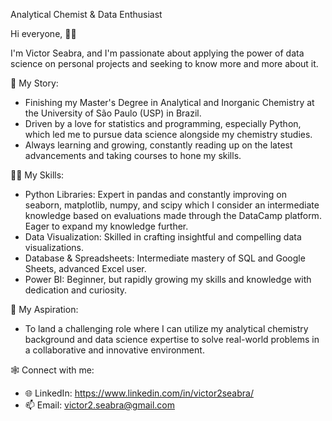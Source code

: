 Analytical Chemist & Data Enthusiast

Hi everyone, 👋😀

I'm Victor Seabra, and I'm passionate about applying the power of data science on personal projects and seeking to know more and more about it.

📖 My Story:

*  Finishing my Master's Degree in Analytical and Inorganic Chemistry at the University of São Paulo (USP) in Brazil.
*  Driven by a love for statistics and programming, especially Python, which led me to pursue data science alongside my chemistry studies.
*  Always learning and growing, constantly reading up on the latest advancements and taking courses to hone my skills.

🧑‍💻 My Skills:

*  Python Libraries: Expert in pandas and constantly improving on seaborn, matplotlib, numpy, and scipy which I consider an intermediate knowledge based on evaluations made through the DataCamp platform. Eager to expand my knowledge further.
*  Data Visualization: Skilled in crafting insightful and compelling data visualizations.
*  Database & Spreadsheets: Intermediate mastery of SQL and Google Sheets, advanced Excel user.
*  Power BI: Beginner, but rapidly growing my skills and knowledge with dedication and curiosity.

🔎 My Aspiration:

*  To land a challenging role where I can utilize my analytical chemistry background and data science expertise to solve real-world problems in a collaborative and innovative environment.

🕸️ Connect with me:

  *  🌐 LinkedIn: https://www.linkedin.com/in/victor2seabra/
  *  📫 Email: victor2.seabra@gmail.com
